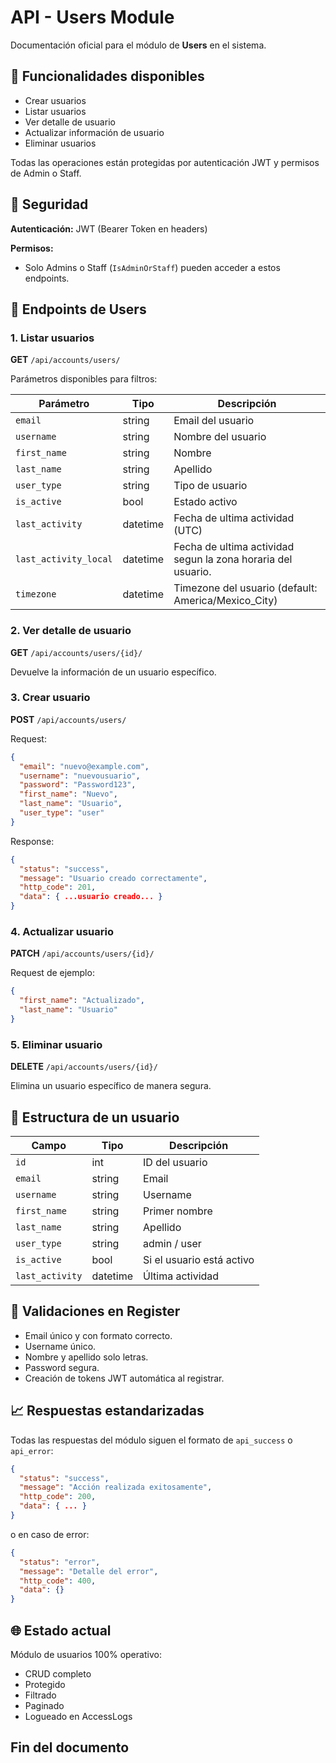 # API - Users Module

Documentación oficial para el módulo de **Users** en el sistema.

## 💼 Funcionalidades disponibles

- Crear usuarios
- Listar usuarios
- Ver detalle de usuario
- Actualizar información de usuario
- Eliminar usuarios

Todas las operaciones están protegidas por autenticación JWT y permisos de Admin o Staff.

## 🔑 Seguridad

**Autenticación:** JWT (Bearer Token en headers)

**Permisos:**

- Solo Admins o Staff (`IsAdminOrStaff`) pueden acceder a estos endpoints.

## 🔗 Endpoints de Users

### 1. Listar usuarios

**GET** `/api/accounts/users/`

Parámetros disponibles para filtros:

| Parámetro             | Tipo      | Descripción                                                   |
|-----------------------|-----------|---------------------------------------------------------------|
| `email`               | string    | Email del usuario                                             |
| `username`            | string    | Nombre del usuario                                            |
| `first_name`          | string    | Nombre                                                        |
| `last_name`           | string    | Apellido                                                      |
| `user_type`           | string    | Tipo de usuario                                               |
| `is_active`           | bool      | Estado activo                                                 |
| `last_activity`       | datetime  | Fecha de ultima actividad (UTC)                               |
| `last_activity_local` | datetime  | Fecha de ultima actividad segun la zona horaria del usuario.  |
| `timezone`            | datetime  | Timezone del usuario (default: America/Mexico_City)           |

### 2. Ver detalle de usuario

**GET** `/api/accounts/users/{id}/`

Devuelve la información de un usuario específico.

### 3. Crear usuario

**POST** `/api/accounts/users/`

Request:
```json
{
  "email": "nuevo@example.com",
  "username": "nuevousuario",
  "password": "Password123",
  "first_name": "Nuevo",
  "last_name": "Usuario",
  "user_type": "user"
}
```

Response:
```json
{
  "status": "success",
  "message": "Usuario creado correctamente",
  "http_code": 201,
  "data": { ...usuario creado... }
}
```

### 4. Actualizar usuario

**PATCH** `/api/accounts/users/{id}/`

Request de ejemplo:
```json
{
  "first_name": "Actualizado",
  "last_name": "Usuario"
}
```

### 5. Eliminar usuario

**DELETE** `/api/accounts/users/{id}/`

Elimina un usuario específico de manera segura.

## 📅 Estructura de un usuario

| Campo         | Tipo    | Descripción                                |
|---------------|---------|--------------------------------------------|
| `id`          | int     | ID del usuario                            |
| `email`       | string  | Email                                     |
| `username`    | string  | Username                                 |
| `first_name`  | string  | Primer nombre                            |
| `last_name`   | string  | Apellido                                 |
| `user_type`   | string  | admin / user                             |
| `is_active`   | bool    | Si el usuario está activo                 |
| `last_activity` | datetime | Última actividad                        |

## 🚀 Validaciones en Register

- Email único y con formato correcto.
- Username único.
- Nombre y apellido solo letras.
- Password segura.
- Creación de tokens JWT automática al registrar.

## 📈 Respuestas estandarizadas

Todas las respuestas del módulo siguen el formato de `api_success` o `api_error`:

```json
{
  "status": "success",
  "message": "Acción realizada exitosamente",
  "http_code": 200,
  "data": { ... }
}
```

o en caso de error:

```json
{
  "status": "error",
  "message": "Detalle del error",
  "http_code": 400,
  "data": {}
}
```

## 🌐 Estado actual

Módulo de usuarios 100% operativo:

- CRUD completo
- Protegido
- Filtrado
- Paginado
- Logueado en AccessLogs

## Fin del documento

